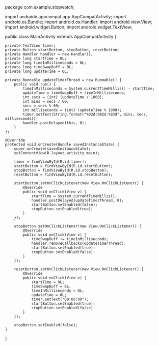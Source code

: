 package com.example.stopwatch;

import androidx.appcompat.app.AppCompatActivity;
import android.os.Bundle;
import android.os.Handler;
import android.view.View;
import android.widget.Button;
import android.widget.TextView;

public class MainActivity extends AppCompatActivity {

    private TextView timer;
    private Button startButton, stopButton, resetButton;
    private Handler handler = new Handler();
    private long startTime = 0L;
    private long timeInMilliseconds = 0L;
    private long timeSwapBuff = 0L;
    private long updateTime = 0L;

    private Runnable updateTimerThread = new Runnable() {
        public void run() {
            timeInMilliseconds = System.currentTimeMillis() - startTime;
            updateTime = timeSwapBuff + timeInMilliseconds;
            int secs = (int) (updateTime / 1000);
            int mins = secs / 60;
            secs = secs % 60;
            int milliseconds = (int) (updateTime % 1000);
            timer.setText(String.format("%02d:%02d:%03d", mins, secs, milliseconds));
            handler.postDelayed(this, 0);
        }
    };

    @Override
    protected void onCreate(Bundle savedInstanceState) {
        super.onCreate(savedInstanceState);
        setContentView(R.layout.activity_main);

        timer = findViewById(R.id.timer);
        startButton = findViewById(R.id.startButton);
        stopButton = findViewById(R.id.stopButton);
        resetButton = findViewById(R.id.resetButton);

        startButton.setOnClickListener(new View.OnClickListener() {
            @Override
            public void onClick(View v) {
                startTime = System.currentTimeMillis();
                handler.postDelayed(updateTimerThread, 0);
                startButton.setEnabled(false);
                stopButton.setEnabled(true);
            }
        });

        stopButton.setOnClickListener(new View.OnClickListener() {
            @Override
            public void onClick(View v) {
                timeSwapBuff += timeInMilliseconds;
                handler.removeCallbacks(updateTimerThread);
                startButton.setEnabled(true);
                stopButton.setEnabled(false);
            }
        });

        resetButton.setOnClickListener(new View.OnClickListener() {
            @Override
            public void onClick(View v) {
                startTime = 0L;
                timeSwapBuff = 0L;
                timeInMilliseconds = 0L;
                updateTime = 0L;
                timer.setText("00:00:00");
                startButton.setEnabled(true);
                stopButton.setEnabled(false);
            }
        });

        stopButton.setEnabled(false);
    }
}

